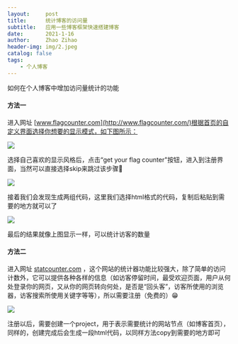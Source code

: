 ```yaml
---
layout:     post
title:      统计博客的访问量
subtitle:   应用一些博客框架快速搭建博客
date:       2021-1-16
author:     Zhao Zihao
header-img: img/2.jpeg
catalog: false
tags:
    - 个人博客
---
```


如何在个人博客中增加访问量统计的功能

#### 方法一

进入网址 [www.flagcounter.com](http://www.flagcounter.com/)根据首页的自定义界面选择你想要的显示模式，如下图所示：

![](https://tva1.sinaimg.cn/large/008eGmZEly1gmxh12jz1hj30q10hxtdj.jpg)

选择自己喜欢的显示风格后，点击“get your flag counter"按钮，进入到注册界面，当然可以直接选择skip来跳过该步骤😬

![](https://tva1.sinaimg.cn/large/008eGmZEly1gmxh2dpr06j30ch097q45.jpg)

接着我们会发现生成两组代码，这里我们选择html格式的代码，复制后粘贴到需要的地方就可以了

![](https://tva1.sinaimg.cn/large/008eGmZEly1gmxh3ktvh2j30q00e9dix.jpg)

最后的结果就像上图显示一样，可以统计访客的数量



#### 方法二

进入网址 [statcounter.com](http://www.statcounter.com/) ，这个网站的统计器功能比较强大，除了简单的访问计数外，它可以提供各种各样的信息（如访客停留时间，最受欢迎页面，用户从何处登录你的网页，又从你的网页转向何处，是否是“回头客”，访客所使用的浏览器，访客搜索所使用关键字等等），所以需要注册（免费的）😁

![](https://tva1.sinaimg.cn/large/008eGmZEly1gmxh8ednmyj30wz0fy0z3.jpg)

 注册以后，需要创建一个project，用于表示需要统计的网站节点（如博客首页），同样的，创建完成后会生成一段html代码，以同样方法copy到需要的地方即可
